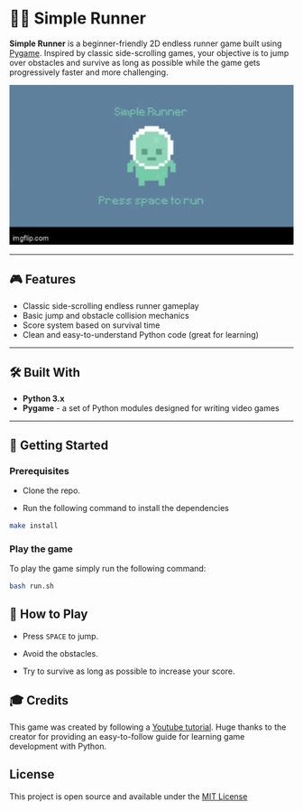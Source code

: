 # 🏃‍♂️ Simple Runner

**Simple Runner** is a beginner-friendly 2D endless runner game built using [Pygame](https://www.pygame.org/docs/). Inspired by classic side-scrolling games, your objective is to jump over obstacles and survive as long as possible while the game gets progressively faster and more challenging.

<img src="./assets/a1w2ct.gif" alt="Gameplay" width="600"/>

---

## 🎮 Features

- Classic side-scrolling endless runner gameplay
- Basic jump and obstacle collision mechanics
- Score system based on survival time
- Clean and easy-to-understand Python code (great for learning)

---

## 🛠️ Built With

- **Python 3.x**
- **Pygame** - a set of Python modules designed for writing video games

---

## 🚀 Getting Started

### Prerequisites

- Clone the repo.

- Run the following command to install the dependencies
```bash
make install
```

### Play the game

To play the game simply run the following command:

```bash
bash run.sh
```


## 🧠 How to Play
- Press `SPACE` to jump.

- Avoid the obstacles.

- Try to survive as long as possible to increase your score.

## 🎓 Credits
This game was created by following a [Youtube tutorial](https://www.youtube.com/watch?v=AY9MnQ4x3zk&t=306s). Huge thanks to the creator for providing an easy-to-follow guide for learning game development with Python.

## License
This project is open source and available under the [MIT License](LICENSE)